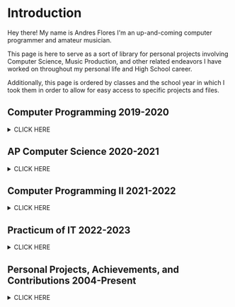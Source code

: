 # **Introduction**
Hey there! My name is Andres Flores I'm an up-and-coming computer programmer and amateur musician. 

This page is here to serve as a sort of library for personal projects involving Computer Science, Music Production, and other related endeavors I have worked on throughout my personal life and High School career.

Additionally, this page is ordered by classes and the school year in which I took them in order to allow for easy access to specific projects and files.

## **Computer Programming 2019-2020**
<details><summary>CLICK HERE</summary>
<p>
  
- Learned basic Java programming, with a focus on variable types, loops, and lists.
- Solved the (At the time) challenging problem: "VowelCounter".
	<details><summary>Problem</summary>
	<p>
		
	> Change all of the vowels in the String to numbers.  Make sure the numbers range 
		
	> from 0-9 and that you reset the number to 0 when you get to a count > 9.  
	
	> Sample Data:
		
	> abcdef
		
	> hhhhhhh
		
	> aaaaaaa
		
	> catpigdatrathogbogfrogmoosegeese
		
	> hhhhhhh1234356HHHHDH
		
	> AEIOUaeiou87878alkjdaslwlejrlajflawjkflwj
		
	> 
		
	> x
		
	> e
		
	</p>
	</details>
	
	<details><summary>Solution</summary>
	<p>	
		
 	```Java
		
  	public static String getNumberString( String s){
		String fin="";
		int count=0;
		for(int i=0; i<s.length();i++) {
			if(count>9) {
				count=0;
			}
			if(s.substring(i,i+1).matches("[aeiouAEIOU]")){
				fin+=(count);
				count++;
			}
			else {
				fin+=(s.substring(i,i+1));
			}
		}
		return fin;
	}
		
  	```
		
	</p>
	</details>
	
</p>
</details>

## **AP Computer Science 2020-2021** 
<details><summary>CLICK HERE</summary>
<p>
  
- Deepened my understanding of Java Programming, focusing on Arrays, ArrayLists, and Recursion. 
- Learned how to pprperly use recursion to create useful output (Such as a program that returns numbers in the Fibonacci Sequence)
	
	<details><summary>Example of Fibonacci Program</summary>
	<p>
		
	```Java
	public static int FibonacciSequence(int current, int previous, int length) //calculates numbers in the fibonacci sequence.
	{
		if(length>0) 
		{
			int temp=current+previous;
			previous=current;
			current=temp;
			return(FibonacciSequence(current, previous, length-1));
		}
		
		return current;
	}
		
	public static int FibonacciNumber(int position) //essentially just serves to make the original input 
						 	 //look pretty (so it's only 1 number you have to input istead of 3)
	{
		if(position==1) 
		{
			return 0;
		}
		
		if(position==2)
		{
			return 1;
		}
		
		return FibonacciSequence(0,1,position-1);
	}
		
	public static void main(String[] args) 
	{
		int count=10; //change it to whatver position you want in the fibonnaci sequence.
		System.out.println(FibonacciNumber(count));
	}
		
	```
		
	</p>
		
</p>
</details>

## **Computer Programming II 2021-2022** 
<details><summary>CLICK HERE</summary>
<p>
  
Throughout Computer Programming II, I contributed to or participated in the following:
- Raspberry PI desktop  and workstation setup.
- Learned how to properly utilize Linux interfaces and command prompt interfaces.
- Achieving a Java Certification MTA: Introduction to Programming Using Java [Found Here](https://www.credly.com/badges/19f80676-15d3-48bb-8a3f-3b7ef92afd1a/public_url ).
- Learning the basics of github page creation.
  
</p>
</details>

## **Practicum of IT 2022-2023** 
<details><summary>CLICK HERE</summary>
<p>
  
Throughout Practicum of IT, I contributed to or participated in the following:
- Learned basic Python programming
- Achieving a Python Certification ([PCEP-30-02] PCEP – Certified Entry-Level Python Programmer) [Found Here](https://www.credly.com/badges/6f038b9c-e571-4d2e-8d79-51f3505fb7ee/public_url)
- Creation of a Discord bot capable of returning a user's join date, uploading images, providing comedic commentary, and other useful functions.
 	<details><summary>Example of code used</summary>
	<p>
		
	```Python
		
	#Main 
		
	import discord

	TOKEN = 'Discord Bot Token Goes Here)

	client = discord.Client(intents=discord.Intents.all())


	@client.event
	async def on_ready():
    	print(f'{client.user} has connected to Discord!')


	client.run(TOKEN)
			
	```
	</p>
	</details>
		<details><summary>More Examples (Lengthier)</summary>
		<p>
		
		```Python
		#Commands
			
		import discord
		import random
		import datetime as dt
		from dotenv import load_dotenv
		import youtube_dl
		from discord.ext import commands, tasks
		import os

		TOKEN = "Discord Bot Token Went Here"

		intents = discord.Intents.all()
		client = discord.Client(intents=intents)
		os.chdir(r"C:\Users\'name of user goes here'\Desktop\BotImages")
		discord_bot = commands.Bot(command_prefix='!', intents=intents)


		@discord_bot.command(name='morningquote')
		async def msg(ctx):
 		   quotes = [
		        "It's a new day",
		        (
   		         "Be positive"
 		       ),
		    ]
		    response = random.choice(quotes)
		    await ctx.send(response)


		@discord_bot.command(name='glissy')
		async def msg(ctx):
		    quotes = [
		        "This moment\'s glissy word of the day is: Capybara",
		        (
		            "This moment\'s glissy word of the day is: DaBaby"
 		       ),
 		   ]
		    response = random.choice(quotes)
  		  await ctx.send(response)


		@discord_bot.command(name='funnypic')
		async def send_img(ctx):
		    pics = [
		        'wildcat.png', 'dog.png', 'makeup-eyebrows16.jpg',
		        (
  		          'el grande.png'
  		      ),
  		  ]
 		   result = random.choice(pics)
 		   await ctx.send("le funny", file=discord.File(result))


		@discord_bot.command(name='lacreatura')
		async def send_img(ctx):
 		   await ctx.send("her", file=discord.File('neko.jpg'))
		import datetime as dt

		@discord_bot.command(name='arrival')
		async def joined(ctx):

		    dia = dt.datetime.now()
		    stay= (ctx.author.joined_at)
		    duration = str(dia - stay.replace(tzinfo=None))

    		await ctx.send("Joined "+duration+" hours ago.")
		discord_bot.run(TOKEN)	
			
		```
		
</p>
</details>

## **Personal Projects, Achievements, and Contributions 2004-Present**
<details><summary>CLICK HERE</summary>
<p>
  
Be it through my personal hobbies, friends, or other opportunities given to me, throughout my life I have contributed to or participated in the following:
- Beta tester & Play tester for the Undertale Fangame "[TeamSwitched!Underswap](https://gamejolt.com/games/tsunderswap/160094)" (Credited as Dr. Magnum)
- Created a YouTube [channel](https://www.youtube.com/@Dr.Magnum) where I upload covers and original compositions.
- Regional Competitor for UIL Computer Science (2021-2022)
- State Competitor for BPA Java Programming (2021-2022)
- State Medalist for the UIL Latino History Essay Competition.
  
#### **Examples of some of my music production:**
<details><summary>Click Here!</summary>
<p>


##### Chiptune Covers
- [Magnet Man's Stage (MMII) Cover](https://youtu.be/-tfT5oIRvnM)
##### Techno Covers
- (W.I.P)
##### Piano Covers
- (W.I.P)
##### Original Compositions
- (W.I.P)
	
</p>
</details>
  
</p>
</details>

